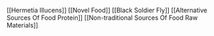 [[Hermetia Illucens]]
[[Novel Food]]
[[Black Soldier Fly]]
[[Alternative Sources Of Food Protein]]
[[Non-traditional Sources Of Food Raw Materials]]
